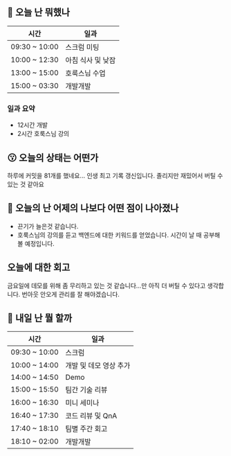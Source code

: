 ## :date:  오늘 난 뭐했나

| 시간 | 일과 |
| --- | --- |
| 09:30 ~ 10:00 | 스크럼 미팅 |
| 10:00 ~ 12:30 | 아침 식사 및 낮잠 |
| 13:00 ~ 15:00 | 호룩스님 수업 |
| 15:00 ~ 03:30 | 개발개발 |

### 일과 요약
* 12시간 개발
* 2시간 호룩스님 강의

## 😗 오늘의 상태는 어떤가
하루에 커밋을 81개를 했네요... 인생 최고 기록 갱신입니다.
졸리지만 재밌어서 버틸 수 있는 것 같아요

## 🧐 오늘의 난 어제의 나보다 어떤 점이 나아졌나
* 끈기가 늘은것 같습니다.
* 호룩스님의 강의를 듣고 백엔드에 대한 키워드를 얻었습니다. 시간이 날 때 공부해볼 예정입니다.

## 오늘에 대한 회고
금요일에 데모를 위해 좀 무리하고 있는 것 같습니다...만 아직 더 버틸 수 있다고 생각합니다.
번아웃 안오게 관리를 잘 해야겠습니다.

## :eyes:  내일 난 뭘 할까

| 시간 | 일과 |
| --- | --- |
| 09:30 ~ 10:00 | 스크럼 |
| 10:00 ~ 14:00 | 개발 및 데모 영상 추가 |
| 14:00 ~ 14:50 | Demo |
| 15:00 ~ 15:50 | 팀간 기술 리뷰 |
| 16:00 ~ 16:30 | 미니 세미나 |
| 16:40 ~ 17:30 | 코드 리뷰 및 QnA |
| 17:40 ~ 18:10 | 팀별 주간 회고 |
| 18:10 ~ 02:00 | 개발개발 |
